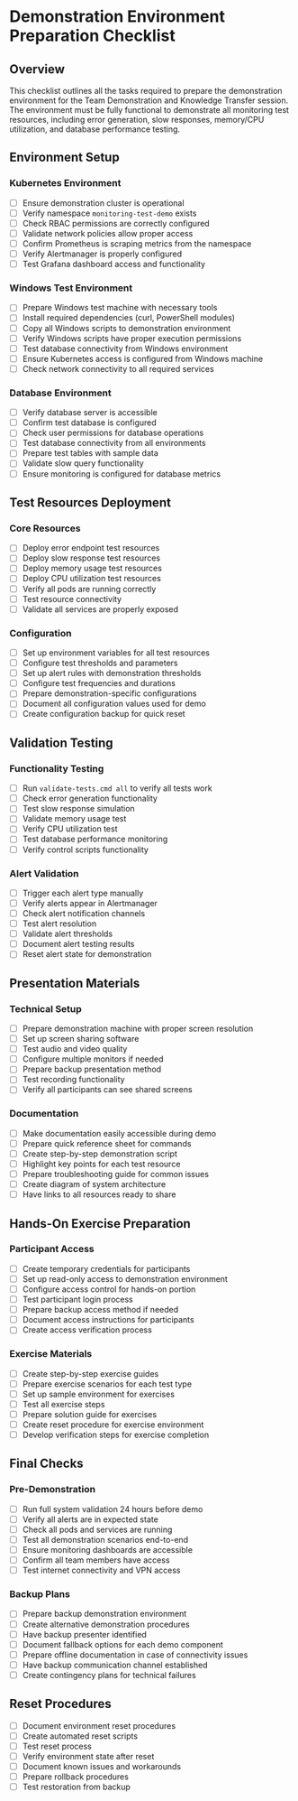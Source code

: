 # Demonstration Environment Preparation Checklist

## Overview
This checklist outlines all the tasks required to prepare the demonstration environment for the Team Demonstration and Knowledge Transfer session. The environment must be fully functional to demonstrate all monitoring test resources, including error generation, slow responses, memory/CPU utilization, and database performance testing.

## Environment Setup

### Kubernetes Environment
- [ ] Ensure demonstration cluster is operational
- [ ] Verify namespace `monitoring-test-demo` exists
- [ ] Check RBAC permissions are correctly configured
- [ ] Validate network policies allow proper access
- [ ] Confirm Prometheus is scraping metrics from the namespace
- [ ] Verify Alertmanager is properly configured
- [ ] Test Grafana dashboard access and functionality

### Windows Test Environment
- [ ] Prepare Windows test machine with necessary tools
- [ ] Install required dependencies (curl, PowerShell modules)
- [ ] Copy all Windows scripts to demonstration environment
- [ ] Verify Windows scripts have proper execution permissions
- [ ] Test database connectivity from Windows environment
- [ ] Ensure Kubernetes access is configured from Windows machine
- [ ] Check network connectivity to all required services

### Database Environment
- [ ] Verify database server is accessible
- [ ] Confirm test database is configured
- [ ] Check user permissions for database operations
- [ ] Test database connectivity from all environments
- [ ] Prepare test tables with sample data
- [ ] Validate slow query functionality
- [ ] Ensure monitoring is configured for database metrics

## Test Resources Deployment

### Core Resources
- [ ] Deploy error endpoint test resources
- [ ] Deploy slow response test resources
- [ ] Deploy memory usage test resources
- [ ] Deploy CPU utilization test resources
- [ ] Verify all pods are running correctly
- [ ] Test resource connectivity
- [ ] Validate all services are properly exposed

### Configuration
- [ ] Set up environment variables for all test resources
- [ ] Configure test thresholds and parameters
- [ ] Set up alert rules with demonstration thresholds
- [ ] Configure test frequencies and durations
- [ ] Prepare demonstration-specific configurations
- [ ] Document all configuration values used for demo
- [ ] Create configuration backup for quick reset

## Validation Testing

### Functionality Testing
- [ ] Run `validate-tests.cmd all` to verify all tests work
- [ ] Check error generation functionality
- [ ] Test slow response simulation
- [ ] Validate memory usage test
- [ ] Verify CPU utilization test
- [ ] Test database performance monitoring
- [ ] Verify control scripts functionality

### Alert Validation
- [ ] Trigger each alert type manually
- [ ] Verify alerts appear in Alertmanager
- [ ] Check alert notification channels
- [ ] Test alert resolution
- [ ] Validate alert thresholds
- [ ] Document alert testing results
- [ ] Reset alert state for demonstration

## Presentation Materials

### Technical Setup
- [ ] Prepare demonstration machine with proper screen resolution
- [ ] Set up screen sharing software
- [ ] Test audio and video quality
- [ ] Configure multiple monitors if needed
- [ ] Prepare backup presentation method
- [ ] Test recording functionality
- [ ] Verify all participants can see shared screens

### Documentation
- [ ] Make documentation easily accessible during demo
- [ ] Prepare quick reference sheet for commands
- [ ] Create step-by-step demonstration script
- [ ] Highlight key points for each test resource
- [ ] Prepare troubleshooting guide for common issues
- [ ] Create diagram of system architecture
- [ ] Have links to all resources ready to share

## Hands-On Exercise Preparation

### Participant Access
- [ ] Create temporary credentials for participants
- [ ] Set up read-only access to demonstration environment
- [ ] Configure access control for hands-on portion
- [ ] Test participant login process
- [ ] Prepare backup access method if needed
- [ ] Document access instructions for participants
- [ ] Create access verification process

### Exercise Materials
- [ ] Create step-by-step exercise guides
- [ ] Prepare exercise scenarios for each test type
- [ ] Set up sample environment for exercises
- [ ] Test all exercise steps
- [ ] Prepare solution guide for exercises
- [ ] Create reset procedure for exercise environment
- [ ] Develop verification steps for exercise completion

## Final Checks

### Pre-Demonstration
- [ ] Run full system validation 24 hours before demo
- [ ] Verify all alerts are in expected state
- [ ] Check all pods and services are running
- [ ] Test all demonstration scenarios end-to-end
- [ ] Ensure monitoring dashboards are accessible
- [ ] Confirm all team members have access
- [ ] Test internet connectivity and VPN access

### Backup Plans
- [ ] Prepare backup demonstration environment
- [ ] Create alternative demonstration procedures
- [ ] Have backup presenter identified
- [ ] Document fallback options for each demo component
- [ ] Prepare offline documentation in case of connectivity issues
- [ ] Have backup communication channel established
- [ ] Create contingency plans for technical failures

## Reset Procedures
- [ ] Document environment reset procedures
- [ ] Create automated reset scripts
- [ ] Test reset process
- [ ] Verify environment state after reset
- [ ] Document known issues and workarounds
- [ ] Prepare rollback procedures
- [ ] Test restoration from backup 